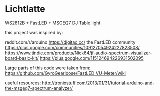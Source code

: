 # Lichtlatte
WS2812B + FastLED + MSGEQ7 DJ Table light


this project was inspired by:

reddit.com/r/arduino
https://digitac.cc/
the FastLED community https://plus.google.com/communities/109127054924227823508/
https://www.tindie.com/products/Nick64/jf-audio-spectrum-visualizer-board-basic-kit/
https://plus.google.com/115124694226931502095


Large parts of this code were taken from:
https://github.com/GyroGearloose/FastLED_VU-Meter/wiki


useful resources:
http://tronixstuff.com/2013/01/31/tutorial-arduino-and-the-msgeq7-spectrum-analyzer/
